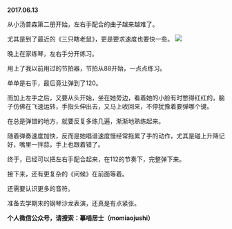 
          
**2017.06.13**

从小汤普森第二册开始，左右手配合的曲子越来越难了。

尤其是到了最近的《三只瞎老鼠》，更是要求速度也要快一些。
![](http://wx3.sinaimg.cn/large/627d9660ly1fgj5egxp2lj20yg0mz0v8.jpg)


晚上在家练琴，左右手分开练习。

用上了我以前用过的节拍器，节拍从88开始，一点点练习。

单单是右手，最后竟让弹到了120。

而加上左手之后，又要从头开始，坐在她旁边，看着她的小脸有时憋得红红的，脑子仿佛在飞速运转，手指头伸出去，又马上收回来，不停犹豫着要弹哪个键。

在总是弹错的地方，就要反复多练几遍，渐渐地熟练起来。

随着弹奏速度加快，反而是她唱谱速度慢经常拖累了手的动作，尤其是碰上升降记好，嘴里一拌蒜，手上也跟着错了。

终于，已经可以把左右手配合起来，在112的节奏下，完整弹下来。

接下来，还有更复杂的《问候》在前面等着。

还需要认识更多的音符。

准备去学期末的钢琴沙龙表演，还真是有点紧张。


**个人微信公众号，请搜索：摹喵居士（momiaojushi）**

        